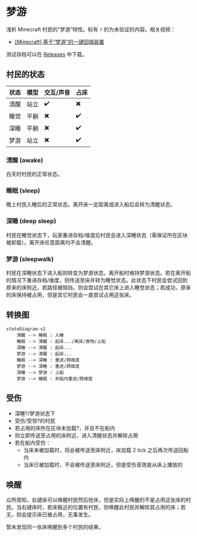 # 梦游

浅析 Minecraft 村民的“梦游”特性。标有 `?` 的为未验证的内容。相关视频：

- [[Minecraft] 基于“梦游”的一键回城装置](https://www.bilibili.com/video/BV1gmr8YmES8/)

测试存档可以在 [Releases](https://github.com/PRO-2684/sleepwalk/releases) 中下载。

## 村民的状态

| 状态  | 模型  | 交互/声音 | 占床  |
| --- | --- | ----- | --- |
| 清醒  | 站立  | ✔️    | ✖️  |
| 睡觉  | 平躺  | ✖️    | ✔️  |
| 深睡  | 平躺  | ✖️    | ✔️  |
| 梦游  | 站立  | ✖️    | ✔️  |

### 清醒 (awake)

白天时村民的正常状态。

### 睡眠 (sleep)

晚上村民入睡后的正常状态。离开床一定距离或进入船后会转为清醒状态。

### 深睡 (deep sleep)

村民在睡觉状态下，玩家重进存档/维度后村民会进入深睡状态（需保证所在区块被卸载）。离开床任意距离均不会清醒。

### 梦游 (sleepwalk)

村民在深睡状态下进入船则转变为梦游状态，离开船时维持梦游状态。若在离开船的情况下重进存档/维度，则传送至床并转为睡觉状态。此状态下村民会尝试回到原来的床附近，若路径被阻挡，则会尝试在其它床上进入睡觉状态；若成功，原来的床保持被占用，但是其它村民会一直尝试占用这张床。

## 转换图

```mermaid
stateDiagram-v2
    清醒 --> 睡眠 : 入睡
    睡眠 --> 清醒 : 起床.../离床/食物/上船
    深睡 --> 清醒 : 起床...
    梦游 --> 清醒 : 起床...
    睡眠 --> 深睡 : 重进/跨维度
    梦游 --> 深睡 : 重进/跨维度
    深睡 --> 梦游 : 上船
    梦游 --> 睡眠 : 非船内重进/跨维度
```

## 受伤

- 深睡?/梦游状态下
- 受伤/受惊?的村民
- 若占用的床所在区块未加载?，并且不在船内
- 则立即传送至占用的床附近，进入清醒状态并解除占用
- 若在船内受伤：
    - 当床未被加载时，将会被传送至床附近，床加载 2 tick 之后再次传送回船内
    - 当床已被加载时，不会被传送至床附近，但是受伤音效是从床上播放的

## 唤醒

众所周知，右键床可以唤醒村民然后抢床，但是实际上唤醒的不是占用这张床的村民。当右键床时，若床极近的位置有村民，则唤醒此村民并解除其占用的床；若无，则会提示床已被占用，无事发生。

暂未发现同一张床唤醒到多个村民的结果。
